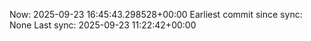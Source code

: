 Now: 2025-09-23 16:45:43.298528+00:00 Earliest commit since sync: None Last sync: 2025-09-23 11:22:42+00:00
